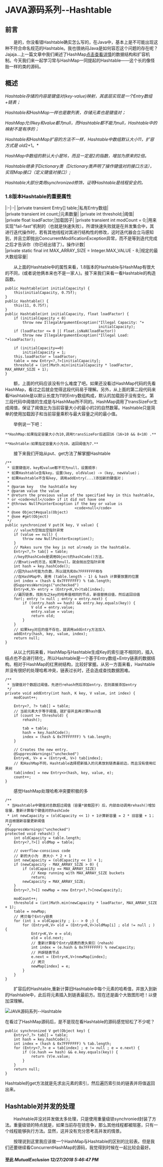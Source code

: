 # JAVA源码系列--Hashtable #
## 前言 ##

&emsp;&emsp;是的，你没看错Hashtable确实怎么写的，在Java中，基本上是不可能出现这种不符合命名规范的Hashtable。我也很纳闷Java是如何容忍这个问题的存在呢？Jajaja...上一篇文章中我们阐述了HashMap[点击查看详情](https://github.com/MutualExclusion/solarcat/blob/master/Java相关/Java源码系列/JAVA源码系列--HashMap.md)的数据结构和扩容机制。今天我们来一起学习常与HashMap一同提起的Hashtable——这个长的像怪胎一样的类的源码。

## 概述 ##
	
*Hashtable存储的内容是键值对(key-value)映射，其底层实现是一个Entry数组+链表；*

*Hashtable和HashMap一样也是散列表，存储元素也是键值对；*

*HashMap允许key和value都为null，而Hashtable都不能为null，Hashtable中的映射不是有序的；*

*Hashtable和HashMap扩容的方法不一样，Hashtable中数组默认大小11，扩容方式是 old*2+1。*

*HashMap中数组的默认大小是16，而且一定是2的指数，增加为原来的2倍。*

*Hashtable继承于Dictionary类（Dictionary类声明了操作键值对的接口方法），实现Map接口（定义键值对接口）;*

*Hashtable大部分类用synchronized修饰，证明Hashtable是线程安全的。*

### 1.8版本Hashtable的重要属性 ###

|:-|:-|
|private transient Entry<?,?>[] table;|私有Entry数组|
|private transient int count;|元素数量|
|private int threshold;|阈值|
|private float loadFactor;|加载因子|
|private transient int modCount = 0;|用来实现"fail-fast"机制的（也就是快速失败）。所谓快速失败就是在并发集合中，其进行迭代操作时，若有其他线程对其进行结构性的修改，这时迭代器会立马感知到，并且立即抛出ConcurrentModificationException异常，而不是等到迭代完成之后才告诉你（你已经出错了）。操作计数|
|private static final int MAX_ARRAY_SIZE = Integer.MAX_VALUE - 8;|规定的最大数组容量|

&emsp;&emsp;从上面的Hashtable中的属性来看，1.8版本的Hashtable与HashMap有很大的不同，(或者说他俩本来也不是一家人)。接下来我们来看一看Hashtable的构造函数。

    public Hashtable(int initialCapacity) {
        this(initialCapacity, 0.75f);
    }
    public Hashtable() {
        this(11, 0.75f);
    }
    public Hashtable(int initialCapacity, float loadFactor) {
        if (initialCapacity < 0)
            throw new IllegalArgumentException("Illegal Capacity: "+
                                               initialCapacity);
        if (loadFactor <= 0 || Float.isNaN(loadFactor))
            throw new IllegalArgumentException("Illegal Load: "+loadFactor);

        if (initialCapacity==0)
            initialCapacity = 1;
        this.loadFactor = loadFactor;
        table = new Entry<?,?>[initialCapacity];
        threshold = (int)Math.min(initialCapacity * loadFactor, MAX_ARRAY_SIZE + 1);
    }

&emsp;&emsp;额，上面的代码应该没有什么难度了吧。如果还没看过HashMap代码的先看HashMap，看过之后就会觉得这段代码易于理解。另外，从上面的第二段代码来看Hashtable是以默认长度为11的Entry数组构成，默认的加载因子没有变化。第三段代码中阈值的生成是与HashMap所不同的。HashMap调用了transSizeFor生成阈值，保证了阈值比为当前容量大小的最小的2的自然数幂。Hashtable只是简单的使用加载因子和当前容量乘积与最大容量之间的最小值。

&emsp;&emsp;举例说一下吧：

	**HashMap:如果指定容量大小为10,调用transSizeFor后返回16（16>10 && 8<10）.**

	**Hashtable:如果指定容量大小为10，返回阈值为7.**

&emsp;&emsp;接下来我们开始从put、get方法了解掌握Hashtable

    /**
     * 设置键值对，key和value都不可为null，设置顺序:
     * 如果Hashtable含有key，设置(key, oldValue) -> (key, newValue)；
     * 如果Hashtable不含有key, 调用addEntry(...)添加新的键值对；
     *
     * @param key   the hashtable key
     * @param value the value
     * @return the previous value of the specified key in this hashtable,
     * or <code>null</code> if it did not have one
     * @throws NullPointerException if the key or value is
     *                              <code>null</code>
     * @see Object#equals(Object)
     * @see #get(Object)
     */
    public synchronized V put(K key, V value) {
    	// value为空抛出空指针异常
        if (value == null) {
            throw new NullPointerException();
        }
        // Makes sure the key is not already in the hashtable.
        Entry<?,?> tab[] = table;
        //key的hashCode是调用Object的hashCode()方法，
        //是native的方法，如果为null，就会抛出空指针异常
        int hash = key.hashCode();
        //因为hash可能为负数，所以就先和0x7FFFFFFF相与
        //在HashMap中，是用 (table.length - 1) & hash 计算要放置的位置
        int index = (hash & 0x7FFFFFFF) % tab.length;
        @SuppressWarnings("unchecked")
        Entry<K,V> entry = (Entry<K,V>)tab[index];
        //遍历链表，找到与之key的哈希值相同的节点，新值替换旧值，然后返回旧值
        for(; entry != null ; entry = entry.next) {
            if ((entry.hash == hash) && entry.key.equals(key)) {
                V old = entry.value;
                entry.value = value;
                return old;
            }
        }
        // 如果key对应的值不存在，就调用addEntry方法加入
        addEntry(hash, key, value, index);
        return null;
    }

&emsp;&emsp;从以上代码来看，HashMap与Hashtable生成Key的索引是不相同的，插入结点也不会进行转化，所以Hashtable是一个基于Entry数组+Entry链表的数据结构。相对于HashMap的红黑树结构，比较好掌握。从另一方面来看，Hashtable并没有很好的处理哈希冲突，链表过长时，还会造成查找数据困难。

    /**
     * 当键值对个数超过阈值，先进行rehash然后添加entry，否则直接添加entry
     */
    private void addEntry(int hash, K key, V value, int index) {
        modCount++;

        Entry<?, ?> tab[] = table;
        // 当前元素大于等于阈值，就扩容并且再计算hash值
        if (count >= threshold) {
            rehash();

            tab = table;
            hash = key.hashCode();
            index = (hash & 0x7FFFFFFF) % tab.length;
        }

        // Creates the new entry.
        @SuppressWarnings("unchecked")
        Entry<K, V> e = (Entry<K, V>) tab[index];
        // 和HashMap不同，Hashtable选择把新插入的元素放到链表最前边，而且没有使用红黑树
        tab[index] = new Entry<>(hash, key, value, e);
        count++;
    }

&emsp;&emsp;感觉HashMap处理哈希冲突要积极的多

    /**
     * 当Hashtable中键值对总数超过阈值（容量*装载因子）后，内部自动调用rehash()增加容量，重新计算每个键值对的hashCode
     * int newCapacity = (oldCapacity << 1) + 1计算新容量 = 2 * 旧容量 + 1；并且根据新容量更新阈值
     */
    @SuppressWarnings("unchecked")
    protected void rehash() {
        int oldCapacity = table.length;
        Entry<?,?>[] oldMap = table;

        // overflow-conscious code
        // 新的大小为  原大小 * 2 + 1
        int newCapacity = (oldCapacity << 1) + 1;
        if (newCapacity - MAX_ARRAY_SIZE > 0) {
            if (oldCapacity == MAX_ARRAY_SIZE)
                // Keep running with MAX_ARRAY_SIZE buckets
                return;
            newCapacity = MAX_ARRAY_SIZE;
        }
        Entry<?,?>[] newMap = new Entry<?,?>[newCapacity];

        modCount++;
        threshold = (int)Math.min(newCapacity * loadFactor, MAX_ARRAY_SIZE + 1);
        table = newMap;
        // 拷贝每个Entry链表
        for (int i = oldCapacity ; i-- > 0 ;) {
            for (Entry<K,V> old = (Entry<K,V>)oldMap[i] ; old != null ; ) {
                Entry<K,V> e = old;
                old = old.next;
                // 重新计算每个Entry链表的表头索引（rehash）
                int index = (e.hash & 0x7FFFFFFF) % newCapacity;
                // 开辟链表节点
                e.next = (Entry<K,V>)newMap[index];
                // 拷贝
                newMap[index] = e;
            }
        }
    }

&emsp;&emsp;扩容后的Hashtable,重新计算旧Hashtable中每个元素的哈希值，并放入到新的Hashtable中，此后将元素插入到链表最前方。现在还是画个大致图形吧！以便加深理解。

![JAVA源码系列--Hashtable](https://raw.githubusercontent.com/MutualExclusion/solarcat/master/img-folder/JAVA源码系列--Hashtable.png)

在看过了HashMap源码后，是不是现在看Hashtable的源码感觉轻松了不少呢？

    public synchronized V get(Object key) {
        Entry<?,?> tab[] = table;
        int hash = key.hashCode();
        int index = (hash & 0x7FFFFFFF) % tab.length;
        for (Entry<?,?> e = tab[index] ; e != null ; e = e.next) {
            if ((e.hash == hash) && e.key.equals(key)) {
                return (V)e.value;
            }
        }
        return null;
    }

Hashtable的get方法就是先求出元素的索引，然后遍历索引处的链表并将值返回出来。

## Hashtable对并发的处理 ##

&emsp;&emsp;Hashtable并没对并发做太多处理，只是使用重量级锁synchronied封装了方法。重量级锁的特点就是，如果当前存在锁竞争，那么其他线程都被阻塞，只有一个线程能够执行方法。显然，这并没有充分思考高并发的情景。

&emsp;&emsp;按理说到这里我应该做一个HashMap与Hashtable的区别的比较表。但是我们还要继续看ConcurrentHashMap的源码，我觉得到时候在一起比较会最好。
#### 至此	*MutualExclusion 12/27/2018 5:46:47 PM* ####

